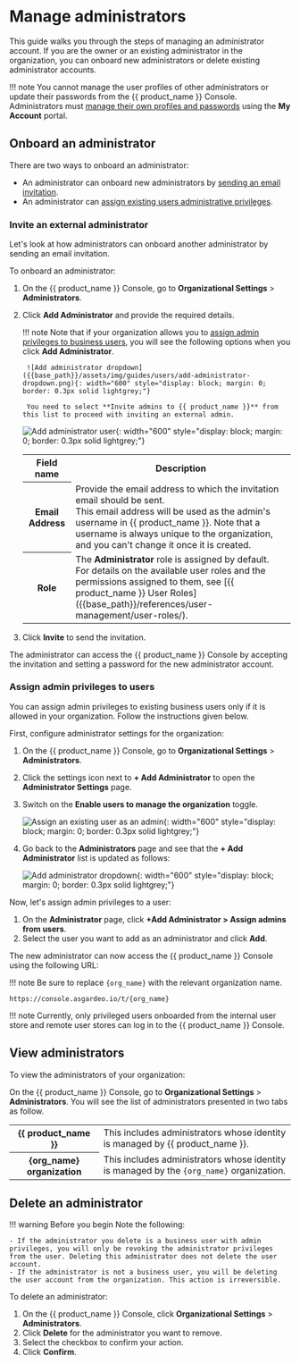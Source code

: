 # Manage administrators

This guide walks you through the steps of managing an administrator account. If you are the owner or an existing administrator in the organization, you can onboard new administrators or delete existing administrator accounts.

!!! note
    You cannot manage the user profiles of other administrators or update their passwords from the {{ product_name }} Console. Administrators must [manage their own profiles and passwords]({{base_path}}/guides/your-asgardeo/asgardeo-self-service/#change-password) using the **My Account** portal.

## Onboard an administrator

There are two ways to onboard an administrator:

- An administrator can onboard new administrators by [sending an email invitation](#invite-an-external-administrator).
- An administrator can [assign existing users administrative privileges](#assign-admin-privileges-to-users).

### Invite an external administrator
Let's look at how administrators can onboard another administrator by sending an email invitation.

To onboard an administrator:

1. On the {{ product_name }} Console, go to **Organizational Settings** > **Administrators**.

2. Click **Add Administrator** and provide the required details.

    !!! note
        Note that if your organization allows you to [assign admin privileges to business users](#assign-admin-privileges-to-users), you will see the following options when you click **Add Administrator**.

        ![Add administrator dropdown]({{base_path}}/assets/img/guides/users/add-administrator-dropdown.png){: width="600" style="display: block; margin: 0; border: 0.3px solid lightgrey;"}

        You need to select **Invite admins to {{ product_name }}** from this list to proceed with inviting an external admin.

    ![Add administrator user]({{base_path}}/assets/img/guides/users/add-administrator.png){: width="600" style="display: block; margin: 0; border: 0.3px solid lightgrey;"}

    <table>
        <tr>
            <th>Field name</th>
            <th>Description</th>
        </tr>
        <tr>
            <th>Email Address</th>
            <td>Provide the email address to which the invitation email should be sent. <br>This email address will be used as the admin's username in {{ product_name }}. Note that a username is always unique to the organization, and you can't change it once it is created.</td>
        </tr>
        <tr>
            <th>Role</th>
            <td>The <b>Administrator</b> role is assigned by default. <br>For details on the available user roles and the permissions assigned to them, see [{{ product_name }} User Roles]({{base_path}}/references/user-management/user-roles/).</td>
        </tr>
    </table>

3. Click **Invite** to send the invitation.


The administrator can access the {{ product_name }} Console by accepting the invitation and setting a password for the new administrator account.

### Assign admin privileges to users

You can assign admin privileges to existing business users only if it is allowed in your organization. Follow the instructions given below.

First, configure administrator settings for the organization:

1. On the {{ product_name }} Console, go to **Organizational Settings** > **Administrators**.

2. Click the settings icon next to **+ Add Administrator** to open the **Administrator Settings** page.

3. Switch on the **Enable users to manage the organization** toggle.

    ![Assign an existing user as an admin]({{base_path}}/assets/img/guides/users/enable-users-to-manage-organizations.png){: width="600" style="display: block; margin: 0; border: 0.3px solid lightgrey;"}

4. Go back to the **Administrators** page and see that the **+ Add Administrator** list is updated as follows:

    ![Add administrator dropdown]({{base_path}}/assets/img/guides/users/add-administrator-dropdown.png){: width="600" style="display: block; margin: 0; border: 0.3px solid lightgrey;"}

Now, let's assign admin privileges to a user:

1. On the **Administrator** page, click **+Add Administrator > Assign admins from users**.
2. Select the user you want to add as an administrator and click **Add**.

The new administrator can now access the {{ product_name }} Console using the following URL:

!!! note
    Be sure to replace `{org_name}` with the relevant organization name.

```
https://console.asgardeo.io/t/{org_name}
```

!!! note
    Currently, only privileged users onboarded from the internal user store and remote user stores can log in to the {{ product_name }} Console.

## View administrators
To view the administrators of your organization:

On the {{ product_name }} Console, go to **Organizational Settings** > **Administrators**. You will see the list of administrators presented in two tabs as follow.

<table>
    <tr>
        <th>{{ product_name }}</th>
        <td>This includes administrators whose identity is managed by {{ product_name }}.</td>
    </tr>
    <tr>
        <th>{org_name} organization</th>
        <td>This includes administrators whose identity is managed by the <code>{org_name}</code> organization.</td>
    </tr>
</table>

## Delete an administrator

!!! warning Before you begin
    Note the following:

    - If the administrator you delete is a business user with admin privileges, you will only be revoking the administrator privileges from the user. Deleting this administrator does not delete the user account.
    - If the administrator is not a business user, you will be deleting the user account from the organization. This action is irreversible.

To delete an administrator:

1. On the {{ product_name }} Console, click **Organizational Settings** > **Administrators**.
2. Click **Delete** for the administrator you want to remove.
3. Select the checkbox to confirm your action.
4. Click **Confirm**.

